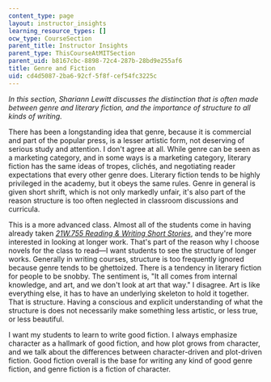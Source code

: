 ```yaml
---
content_type: page
layout: instructor_insights
learning_resource_types: []
ocw_type: CourseSection
parent_title: Instructor Insights
parent_type: ThisCourseAtMITSection
parent_uid: b8167cbc-8898-72c4-287b-28bd9e255af6
title: Genre and Fiction
uid: cd4d5087-2ba6-92cf-5f8f-cef54fc3225c
---
```


_In this section, Shariann Lewitt discusses the distinction that is often made between genre and literary fiction, and the importance of structure to all kinds of writing._

There has been a longstanding idea that genre, because it is commercial and part of the popular press, is a lesser artistic form, not deserving of serious study and attention. I don't agree at all. While genre can be seen as a marketing category, and in some ways is a marketing category, literary fiction has the same ideas of tropes, clichés, and negotiating reader expectations that every other genre does. Literary fiction tends to be highly privileged in the academy, but it obeys the same rules. Genre in general is given short shrift, which is not only markedly unfair, it's also part of the reason structure is too often neglected in classroom discussions and curricula.

This is a more advanced class. Almost all of the students come in having already taken [_21W.755 Reading & Writing Short Stories_](/courses/21w-755-writing-and-reading-short-stories-spring-2012), and they're more interested in looking at longer work. That's part of the reason why I choose novels for the class to read—I want students to see the structure of longer works. Generally in writing courses, structure is too frequently ignored because genre tends to be ghettoized. There is a tendency in literary fiction for people to be snobby. The sentiment is, "It all comes from internal knowledge, and art, and we don't look at art that way." I disagree. Art is like everything else, it has to have an underlying skeleton to hold it together. That is structure. Having a conscious and explicit understanding of what the structure is does not necessarily make something less artistic, or less true, or less beautiful.

I want my students to learn to write good fiction. I always emphasize character as a hallmark of good fiction, and how plot grows from character, and we talk about the differences between character-driven and plot-driven fiction. Good fiction overall is the base for writing any kind of good genre fiction, and genre fiction is a fiction of character.